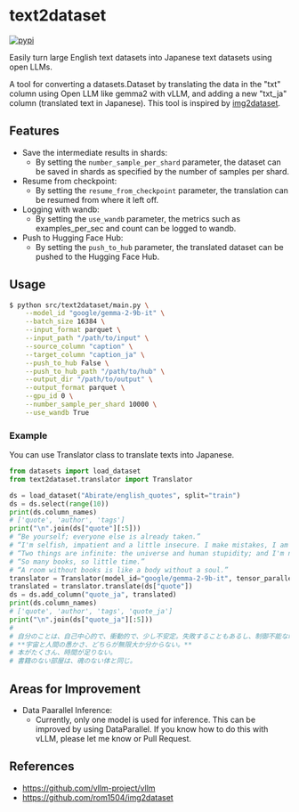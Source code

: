 # text2dataset
[![pypi](https://img.shields.io/pypi/v/text2dataset.svg)](https://pypi.python.org/pypi/text2dataset)

Easily turn large English text datasets into Japanese text datasets using open LLMs.

A tool for converting a datasets.Dataset by translating the data in the "txt" column using Open LLM like gemma2 with vLLM, and adding a new "txt_ja" column (translated text in Japanese).
This tool is inspired by [img2dataset](https://github.com/rom1504/img2dataset).

## Features
- Save the intermediate results in shards:
  - By setting the `number_sample_per_shard` parameter, the dataset can be saved in shards as specified by the number of samples per shard.
- Resume from checkpoint:
  - By setting the `resume_from_checkpoint` parameter, the translation can be resumed from where it left off.
- Logging with wandb:
  - By setting the `use_wandb` parameter, the metrics such as examples_per_sec and count can be logged to wandb.
- Push to Hugging Face Hub:
  - By setting the `push_to_hub` parameter, the translated dataset can be pushed to the Hugging Face Hub.


## Usage

```bash
$ python src/text2dataset/main.py \
    --model_id "google/gemma-2-9b-it" \
    --batch_size 16384 \
    --input_format parquet \
    --input_path "/path/to/input" \
    --source_column "caption" \
    --target_column "caption_ja" \
    --push_to_hub False \
    --push_to_hub_path "/path/to/hub" \
    --output_dir "/path/to/output" \
    --output_format parquet \
    --gpu_id 0 \
    --number_sample_per_shard 10000 \
    --use_wandb True
```

### Example
You can use Translator class to translate texts into Japanese.
```python
from datasets import load_dataset
from text2dataset.translator import Translator

ds = load_dataset("Abirate/english_quotes", split="train")
ds = ds.select(range(10))
print(ds.column_names)
# ['quote', 'author', 'tags']
print("\n".join(ds["quote"][:5]))
# “Be yourself; everyone else is already taken.”
# “I'm selfish, impatient and a little insecure. I make mistakes, I am out of control and at times hard to handle. But if you can't handle me at my worst, then you sure as hell don't deserve me at my best.”
# “Two things are infinite: the universe and human stupidity; and I'm not sure about the universe.”
# “So many books, so little time.”
# “A room without books is like a body without a soul.”
translator = Translator(model_id="google/gemma-2-9b-it", tensor_parallel_size=1, pipeline_parallel_size=1)
translated = translator.translate(ds["quote"])
ds = ds.add_column("quote_ja", translated)
print(ds.column_names)
# ['quote', 'author', 'tags', 'quote_ja']
print("\n".join(ds["quote_ja"][:5]))
#
# 自分のことは、自己中心的で、衝動的で、少し不安定。失敗することもあるし、制御不能な時もあるし、扱いにくい時もある。でも、私が最悪な時をあなたが処理できないなら、最高の私をあなたが望む資格はない。
# **宇宙と人間の愚かさ、どちらが無限大か分からない。**
# 本がたくさん、時間が足りない。
# 書籍のない部屋は、魂のない体と同じ。
```

## Areas for Improvement
- Data Paarallel Inference:
  - Currently, only one model is used for inference. This can be improved by using DataParallel. If you know how to do this with vLLM, please let me know or Pull Request.


## References
- https://github.com/vllm-project/vllm
- https://github.com/rom1504/img2dataset
